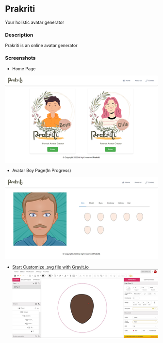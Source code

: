 # Prakriti
Your holistic avatar generator

### Description 
Prakriti is an online avatar generator 

### Screenshots

* Home Page

![](static/screenshoots/Prakriti-app-Your-holistic-avatar-generator.png)

* Avatar Boy Page(In Progress)

![](static/screenshoots/start-avatar.jpeg)

* Start Customize .svg file with [Gravit.io](https://designer.gravit.io/)
![](static/screenshoots/gravit.io.jpg)